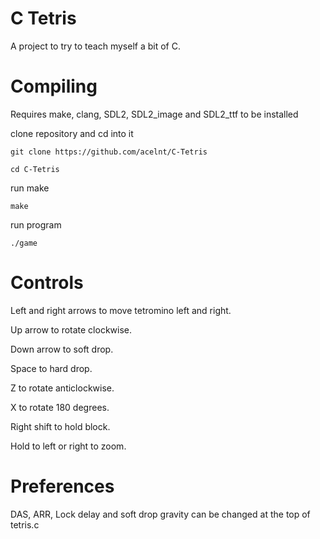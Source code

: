 C Tetris
========
A project to try to teach myself a bit of C.

# Compiling
Requires make, clang, SDL2, SDL2_image and SDL2_ttf to be installed

clone repository and cd into it

`git clone https://github.com/acelnt/C-Tetris`

`cd C-Tetris`

run make

`make`

run program

`./game`

# Controls

Left and right arrows to move tetromino left and right.

Up arrow to rotate clockwise.

Down arrow to soft drop.

Space to hard drop.

Z to rotate anticlockwise.

X to rotate 180 degrees.

Right shift to hold block.

Hold to left or right to zoom.

# Preferences

DAS, ARR, Lock delay and soft drop gravity can be changed at the top of tetris.c

